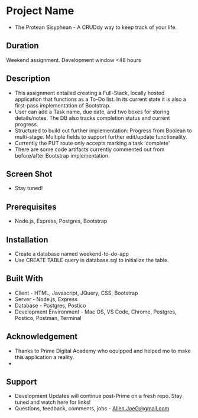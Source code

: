 # Project Name
  - The Protean Sisyphean - A CRUDdy way to keep track of your life.

## Duration
  Weekend assignment. Development window <48 hours

## Description
  - This assignment entailed creating a Full-Stack, locally hosted application that functions as a To-Do list. In its current state it is also a first-pass implementation of Bootstrap.
  - User can add a Task name, due date, and two boxes for storing details/notes. The DB also tracks completion status and current progress.
  - Structured to build out further implementation: Progress from Boolean to multi-stage. Multiple fields to support further edit/update functionality.
  - Currently the PUT route only accepts marking a task 'complete'
  - There are some code artifacts currently commented out from before/after Bootstrap implementation.

## Screen Shot 
  - Stay tuned!

## Prerequisites
  - Node.js, Express, Postgres, Bootstrap

## Installation
  - Create a database named weekend-to-do-app
  - Use CREATE TABLE query in database.sql to initialize the table.


## Built With
  - Client - HTML, Javascript, JQuery, CSS, Bootstrap
  - Server - Node.js, Express
  - Database - Postgres, Postico
  - Development Environment - Mac OS, VS Code, Chrome, Postgres, Postico, Postman, Terminal


## Acknowledgement
  - Thanks to Prime Digital Academy who equipped and helped me to make this application a reality.
  - 

## Support
  - Development Updates will continue post-Prime on a fresh repo. Stay tuned and watch here for links!
  - Questions, feedback, comments, jobs - Allen.JoeG@gmail.com

